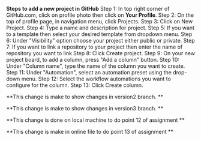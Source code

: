 **Steps to add a new project in GitHub**
Step 1: In top right corner of GitHub.com, click on profile photo then click on **Your Profile**.
Step 2: On the top of profile page, in navigation menu, click  Projects.
Step 3: Click on New Project.
Step 4: Type a name and description for project.
Step 5: If you want to a template then select your desired template from dropdown menu.
Step 6: Under "Visibility" option choose your project either public or private.
Step 7: If you want to link a repository to your project then enter the name of repository you want to link
Step 8: Click Create project.
Step 9: On your new project board, to add a column, press "Add a column" button.
Step 10: Under "Column name", type the name of the column you want to create.
Step 11: Under "Automation", select an automation preset using the drop-down menu.
Step 12: Select the workflow automations you want to configure for the column.
Step 13: Click Create column.

**This change is make to show changes in version2 branch.  **

**This change is make to show changes in version3 branch.  **

**This change is done on local machine to do point 12 of assignment **

**This change is make in online file to do point 13 of assignment **
